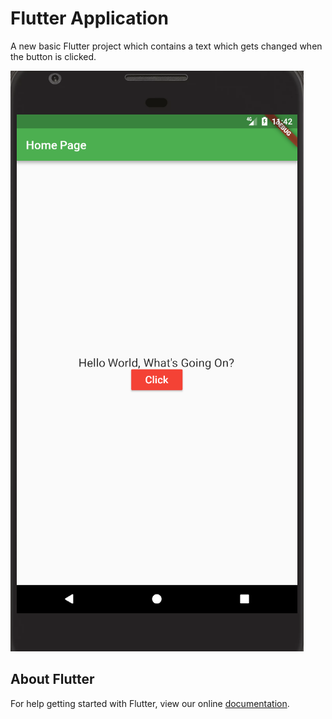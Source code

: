 # Flutter Application

A new  basic Flutter project which contains a text which gets changed when the button is clicked.




![Default screen](/flutterClick.png?raw=true "Default screen")


## About Flutter



For help getting started with Flutter, view our online
[documentation](https://flutter.io/).
